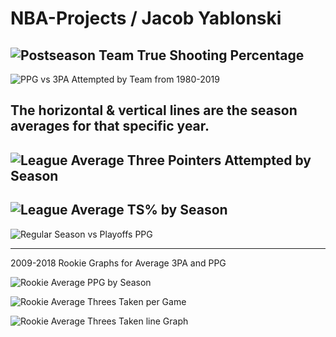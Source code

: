 # NBA-Projects / Jacob Yablonski

![Postseason Team True Shooting Percentage](https://user-images.githubusercontent.com/16946556/61254024-fbacc100-a717-11e9-882a-279ba7f9e880.gif)
------------------------------------------------------------------------------------------------------------------------------------------

![PPG vs 3PA Attempted by Team from 1980-2019](https://user-images.githubusercontent.com/16946556/61255477-9956bf00-a71d-11e9-893f-55dec5c029df.gif)

The horizontal & vertical lines are the season averages for that specific year.
------------------------------------------------------------------------------------------------------------------------------------------

![League Average Three Pointers Attempted by Season](https://user-images.githubusercontent.com/16946556/61549793-cb11a380-aa05-11e9-9646-c9a0a1273c75.gif)
------------------------------------------------------------------------------------------------------------------------------------------

![League Average TS% by Season](https://user-images.githubusercontent.com/16946556/61324601-b0ea8200-a7c7-11e9-8b47-061751cbad90.gif)
------------------------------------------------------------------------------------------------------------------------------------------
![Regular Season vs Playoffs PPG](https://user-images.githubusercontent.com/16946556/61327281-6966f480-a7cd-11e9-909a-d53a40bbcc5a.gif)

------------------------------------------------------------------------------------------------------------------------------------------
2009-2018 Rookie Graphs for Average 3PA and PPG

![Rookie Average PPG by Season](https://user-images.githubusercontent.com/16946556/61489738-34d77200-a960-11e9-995c-d84008188740.gif)

![Rookie Average Threes Taken per Game](https://user-images.githubusercontent.com/16946556/61489754-428cf780-a960-11e9-9884-b0aea8274eda.gif)

![Rookie Average Threes Taken line Graph](https://user-images.githubusercontent.com/16946556/61489765-4de02300-a960-11e9-91a9-9ae78ca1c544.gif)

